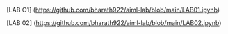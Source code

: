 [LAB O1] (https://github.com/bharath922/aiml-lab/blob/main/LAB01.ipynb)

[LAB 02] (https://github.com/bharath922/aiml-lab/blob/main/LAB02.ipynb)
